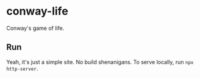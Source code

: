 # conway-life
Conway's game of life.

## Run
Yeah, it's just a simple site. No build shenanigans. To serve locally, run `npx http-server`.
